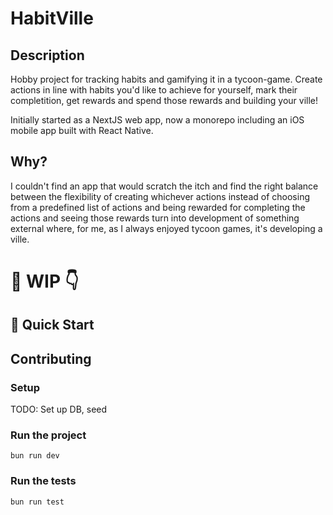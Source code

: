 # HabitVille

## Description

Hobby project for tracking habits and gamifying it in a tycoon-game. Create actions in line with habits you'd like to achieve for yourself, mark their completition, get rewards and spend those rewards and building your ville!

Initially started as a NextJS web app, now a monorepo including an iOS mobile app built with React Native.

## Why?

I couldn't find an app that would scratch the itch and find the right balance between the flexibility of creating whichever actions instead of choosing from a predefined list of actions and being rewarded for completing the actions and seeing those rewards turn into development of something external where, for me, as I always enjoyed tycoon games, it's developing a ville.

# 🚧 WIP 👇

## 🚀 Quick Start

## Contributing

### Setup

TODO: Set up DB, seed

### Run the project

```
bun run dev
```

### Run the tests

```
bun run test
```
